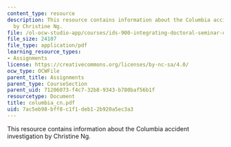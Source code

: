 ```yaml
---
content_type: resource
description: This resource contains information about the Columbia accident investigation
  by Christine Ng.
file: /ol-ocw-studio-app/courses/ids-900-integrating-doctoral-seminar-on-emerging-technologies-fall-2005/7ac5eb98bff8c1f1deb12b920a5ec3a3_columbia_cn.pdf
file_size: 24107
file_type: application/pdf
learning_resource_types:
- Assignments
license: https://creativecommons.org/licenses/by-nc-sa/4.0/
ocw_type: OCWFile
parent_title: Assignments
parent_type: CourseSection
parent_uid: 71206073-f4c7-32b8-9343-b780baf56b1f
resourcetype: Document
title: columbia_cn.pdf
uid: 7ac5eb98-bff8-c1f1-deb1-2b920a5ec3a3
---
```

This resource contains information about the Columbia accident investigation by Christine Ng.